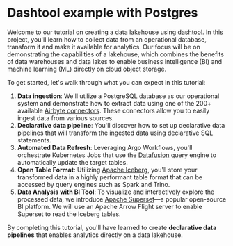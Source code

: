 # Dashtool example with Postgres

Welcome to our tutorial on creating a data lakehouse using
[dashtool](http://www.github.com/dashbook/dashtool). In this project, you'll
learn how to collect data from an operational database, transform it and make it
available for analytics. Our focus will be on demonstrating the capabilities of
a lakehouse, which combines the benefits of data warehouses and data lakes to
enable business intelligence (BI) and machine learning (ML) directly on cloud
object storage.

To get started, let's walk through what you can expect in this tutorial:

1. **Data ingestion**: We'll utilize a PostgreSQL database as our operational
   system and demonstrate how to extract data using one of the 200+ available
   [Airbyte connectors](https://airbyte.com).
   These connectors allow you to easily ingest data from various sources.
2. **Declarative data pipeline**: You'll discover how to set up declarative data
   pipelines that will transform the ingested data using declarative SQL
   statements.
3. **Automated Data Refresh**: Leveraging Argo Workflows, you'll orchestrate
   Kubernetes Jobs that use the
   [Datafusion](https://github.com/apache/arrow-datafusion) query engine to
   automatically update the target tables.
4. **Open Table Format**: Utilizing
   [Apache Iceberg](https://iceberg.apache.org/), you'll store your transformed
   data in a highly performant table format that can be accessed by query
   engines such as Spark and Trino.
5. **Data Analysis with BI Tool**: To visualize and interactively explore the
   processed data, we introduce [Apache Superset](https://superset.apache.org)—a
   popular open-source BI platform. We will use an Apache Arrow Flight server to
   enable Superset to read the Iceberg tables.

By completing this tutorial, you'll have learned to create **declarative data
pipelines** that enables analytics directly on a data lakehouse.
